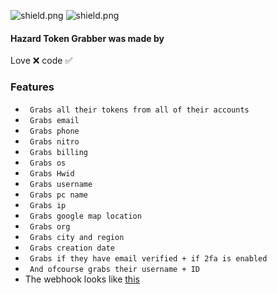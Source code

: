 <img src="https://img.shields.io/github/watchers/Rdimo/Hazard-Token-Grabber?color=%23daff00&label=Watchers" alt="shield.png"></a>
<img src="https://img.shields.io/github/stars/Rdimo/Hazard-Token-Grabber?color=%23daff00&label=Stars" alt="shield.png"></a>

#### Hazard Token Grabber was made by
Love ❌
code ✅

### Features
* ` Grabs all their tokens from all of their accounts`
* ` Grabs email`
* ` Grabs phone`
* ` Grabs nitro`
* ` Grabs billing`
* ` Grabs os`
* ` Grabs Hwid`
* ` Grabs username`
* ` Grabs pc name`
* ` Grabs ip`
* ` Grabs google map location`
* ` Grabs org`
* ` Grabs city and region`
* ` Grabs creation date`
* ` Grabs if they have email verified + if 2fa is enabled`
* ` And ofcourse grabs their username + ID`
* The webhook looks like [this](https://imgur.com/bgDXl1F)
